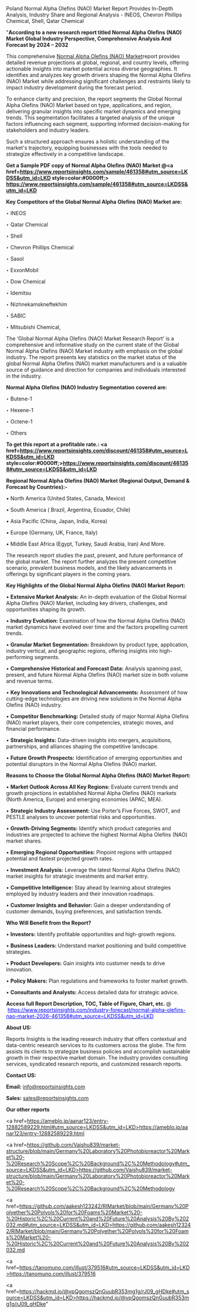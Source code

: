 Poland Normal Alpha Olefins (NAO) Market Report Provides In-Depth Analysis, Industry Share and Regional Analysis - INEOS, Chevron Phillips Chemical, Shell, Qatar Chemical

"<strong>According to a new research report titled Normal Alpha Olefins (NAO) Market Global Industry Perspective, Comprehensive Analysis And Forecast by 2024 – 2032</strong>

This comprehensive <a href=https://www.reportsinsights.com/sample/461358>Normal Alpha Olefins (NAO) Market</a>report provides detailed revenue projections at global, regional, and country levels, offering actionable insights into market potential across diverse geographies. It identifies and analyzes key growth drivers shaping the Normal Alpha Olefins (NAO) Market while addressing significant challenges and restraints likely to impact industry development during the forecast period.

To enhance clarity and precision, the report segments the Global Normal Alpha Olefins (NAO) Market based on type, applications, and region, delivering granular insights into specific market dynamics and emerging trends. This segmentation facilitates a targeted analysis of the unique factors influencing each segment, supporting informed decision-making for stakeholders and industry leaders.

Such a structured approach ensures a holistic understanding of the market's trajectory, equipping businesses with the tools needed to strategize effectively in a competitive landscape.

<strong>Get a Sample PDF copy of Normal Alpha Olefins (NAO) Market </strong><strong>@<a href=https://www.reportsinsights.com/sample/461358#utm_source=LKDSS&utm_id=LKD style=color:#0000ff;> https://www.reportsinsights.com/sample/461358#utm_source=LKDSS&utm_id=LKD</a></strong></font>

<strong>Key Competitors of the Global Normal Alpha Olefins (NAO) Market are:</strong>

‣ INEOS

‣ Qatar Chemical

‣ Shell

‣ Chevron Phillips Chemical

‣ Sasol

‣ ExxonMobil

‣ Dow Chemical

‣ Idemitsu

‣ Nizhnekamskneftekhim

‣ SABIC

‣ Mitsubishi Chemical,

The ‘Global Normal Alpha Olefins (NAO) Market Research Report’ is a comprehensive and informative study on the current state of the Global Normal Alpha Olefins (NAO) Market industry with emphasis on the global industry. The report presents key statistics on the market status of the global Normal Alpha Olefins (NAO) market manufacturers and is a valuable source of guidance and direction for companies and individuals interested in the industry.

<strong>Normal Alpha Olefins (NAO) Industry Segmentation covered are:</strong>

‣ Butene-1

‣ Hexene-1

‣ Octene-1

‣ Others

<strong>To get this report at a profitable rate.: <a href=https://www.reportsinsights.com/discount/461358#utm_source=LKDSS&utm_id=LKD style=color:#0000ff;>https://www.reportsinsights.com/discount/461358#utm_source=LKDSS&utm_id=LKD</a></strong></font>

<strong>Regional Normal Alpha Olefins (NAO) Market (Regional Output, Demand &amp; Forecast by Countries):-</strong>

• North America (United States, Canada, Mexico)

• South America ( Brazil, Argentina, Ecuador, Chile)

• Asia Pacific (China, Japan, India, Korea)

• Europe (Germany, UK, France, Italy)

• Middle East Africa (Egypt, Turkey, Saudi Arabia, Iran) And More.

The research report studies the past, present, and future performance of the global market. The report further analyzes the present competitive scenario, prevalent business models, and the likely advancements in offerings by significant players in the coming years.

<strong>Key Highlights of the Global Normal Alpha Olefins (NAO) Market Report:</strong>

• <strong>Extensive Market Analysis:</strong> An in-depth evaluation of the Global Normal Alpha Olefins (NAO) Market, including key drivers, challenges, and opportunities shaping its growth.

• <strong>Industry Evolution:</strong> Examination of how the Normal Alpha Olefins (NAO) market dynamics have evolved over time and the factors propelling current trends.

• <strong>Granular Market Segmentation:</strong> Breakdown by product type, application, industry vertical, and geographic regions, offering insights into high-performing segments.

• <strong>Comprehensive Historical and Forecast Data:</strong> Analysis spanning past, present, and future Normal Alpha Olefins (NAO) market size in both volume and revenue terms.

• <strong>Key Innovations and Technological Advancements:</strong> Assessment of how cutting-edge technologies are driving new solutions in the Normal Alpha Olefins (NAO) industry.

• <strong>Competitor Benchmarking:</strong> Detailed study of major Normal Alpha Olefins (NAO) market players, their core competencies, strategic moves, and financial performance.

• <strong>Strategic Insights:</strong> Data-driven insights into mergers, acquisitions, partnerships, and alliances shaping the competitive landscape.

• <strong>Future Growth Prospects:</strong> Identification of emerging opportunities and potential disruptors in the Normal Alpha Olefins (NAO) market.

<strong>Reasons to Choose the Global Normal Alpha Olefins (NAO) Market Report:</strong>

• <strong>Market Outlook Across All Key Regions:</strong> Evaluate current trends and growth projections in established Normal Alpha Olefins (NAO) markets (North America, Europe) and emerging economies (APAC, MEA).

• <strong>Strategic Industry Assessment:</strong> Use Porter’s Five Forces, SWOT, and PESTLE analyses to uncover potential risks and opportunities.

• <strong>Growth-Driving Segments:</strong> Identify which product categories and industries are projected to achieve the highest Normal Alpha Olefins (NAO) market shares.

• <strong>Emerging Regional Opportunities:</strong> Pinpoint regions with untapped potential and fastest projected growth rates.

• <strong>Investment Analysis:</strong> Leverage the latest Normal Alpha Olefins (NAO) market insights for strategic investments and market entry.

• <strong>Competitive Intelligence:</strong> Stay ahead by learning about strategies employed by industry leaders and their innovation roadmaps.

• <strong>Customer Insights and Behavior:</strong> Gain a deeper understanding of customer demands, buying preferences, and satisfaction trends.

<strong>Who Will Benefit from the Report?</strong>

• <strong>Investors:</strong> Identify profitable opportunities and high-growth regions.

• <strong>Business Leaders:</strong> Understand market positioning and build competitive strategies.

• <strong>Product Developers:</strong> Gain insights into customer needs to drive innovation.

• <strong>Policy Makers:</strong> Plan regulations and frameworks to foster market growth.

• <strong>Consultants and Analysts:</strong> Access detailed data for strategic advice.
</ul>
<strong>Access full Report Description, TOC, Table of Figure, Chart, etc. </strong>@  <a href=https://www.reportsinsights.com/industry-forecast/normal-alpha-olefins-nao-market-2026-461358#utm_source=LKDSS&utm_id=LKD style=color:#0000ff;>https://www.reportsinsights.com/industry-forecast/normal-alpha-olefins-nao-market-2026-461358#utm_source=LKDSS&utm_id=LKD</a></font>

<strong><strong>About US</strong>:</strong>

Reports Insights is the leading research industry that offers contextual and data-centric research services to its customers across the globe. The firm assists its clients to strategize business policies and accomplish sustainable growth in their respective market domain. The industry provides consulting services, syndicated research reports, and customized research reports.

<strong>Contact US:</strong>

<p class=""""><b>Email:</b> <a href=mailto:info@reportsinsights.com>info@reportsinsights.com</a></p>
<p class=""""><b>Sales:</b> <a href=mailto:sales@reportsinsights.com>sales@reportsinsights.com</a></p>

<strong>Our other reports</strong>

<a href=https://ameblo.jp/aanar123/entry-12882589229.html#utm_source=LKDSS&utm_id=LKD>https://ameblo.jp/aanar123/entry-12882589229.html</a>

<a href=https://github.com/Vaishu839/market-structure/blob/main/Germany%20Laboratory%20Photobioreactor%20Market%20-%20Research%20Scope%2C%20Background%2C%20Methodology#utm_source=LKDSS&utm_id=LKD>https://github.com/Vaishu839/market-structure/blob/main/Germany%20Laboratory%20Photobioreactor%20Market%20-%20Research%20Scope%2C%20Background%2C%20Methodology</a>

<a href=https://github.com/aakesh123242/RIMarket/blob/main/Germany%20Polyether%20Polyols%20for%20Foams%20Market%20-%20Historic%2C%20Current%20and%20Future%20Analysis%20By%202032.md#utm_source=LKDSS&utm_id=LKD>https://github.com/aakesh123242/RIMarket/blob/main/Germany%20Polyether%20Polyols%20for%20Foams%20Market%20-%20Historic%2C%20Current%20and%20Future%20Analysis%20By%202032.md</a>

<a href=https://tanomuno.com/illust/379516#utm_source=LKDSS&utm_id=LKD>https://tanomuno.com/illust/379516</a>

<a href=https://hackmd.io/@vpQgomszQnGuubR353mg1g/rJ09_gHDke#utm_source=LKDSS&utm_id=LKD>https://hackmd.io/@vpQgomszQnGuubR353mg1g/rJ09_gHDke</a>"
